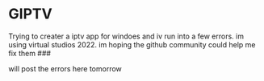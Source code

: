 # GIPTV
Trying to creater a iptv app for windoes and iv run into a few errors. im using virtual studios 2022. im hoping the github community could help me fix them ###

will post the errors here tomorrow 
